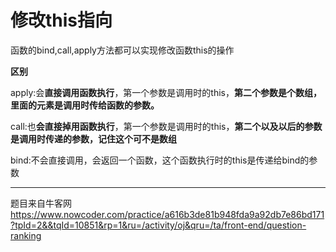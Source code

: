 # 修改this指向

函数的bind,call,apply方法都可以实现修改函数this的操作

**区别**


apply:会**直接调用函数执行**，第一个参数是调用时的this，**第二个参数是个数组，里面的元素是调用时传给函数的参数。**

call:也**会直接掉用函数执行**，第一个参数是调用时的this，**第二个以及以后的参数是调用时传递的参数，记住这个可不是数组**

bind:不会直接调用，会返回一个函数，这个函数执行时的this是传递给bind的参数

**********

题目来自牛客网
https://www.nowcoder.com/practice/a616b3de81b948fda9a92db7e86bd171?tpId=2&&tqId=10851&rp=1&ru=/activity/oj&qru=/ta/front-end/question-ranking